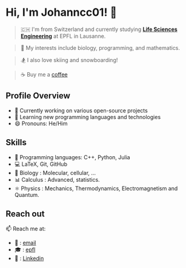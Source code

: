 # Hi, I'm **Johanncc01**! 👋

>🇨🇭 I'm from Switzerland and currently studying [**Life Sciences Engineering**](https://www.epfl.ch/education/bachelor/programs/life-sciences-engineering/) at EPFL in Lausanne.

>🧬 My interests include biology, programming, and mathematics.

>🏂 I also love skiing and snowboarding!

>☕️ Buy me a [coffee](https://paypal.me/johannc01)

## Profile Overview

- 🔭 Currently working on various open-source projects
- 🌱 Learning new programming languages and technologies
- 😄 Pronouns: He/Him

## Skills

- 🌟 Programming languages: C++, Python, Julia
- 💻 LaTeX, Git, GitHub
- 🧬 Biology : Molecular, cellular, ...
- 📊 Calculus : Advanced, statistics. 
- ⚛️ Physics : Mechanics, Thermodynamics, Electromagnetism and Quantum.

## Reach out

📫 Reach me at: 
- 📧  : [email](mailto:johann.clausen@epfl.com)
- 🎓 : [epfl](https://people.epfl.ch/johann.clausen)
- 📄 : [Linkedin](https://www.linkedin.com/in/johanncc01/)
